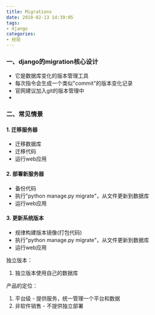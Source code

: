 ```yaml
---
title: Migrations
date: 2018-02-13 14:39:05
tags:
- django
categories:
- 经验
---
```


### 一、django的migration核心设计
- 它是数据库变化的版本管理工具
- 每次指令会生成一个类似"commit"的版本变化记录
- 官网建议加入git的版本管理中
-

### 二、常见情景
#### 1. 迁移服务器
- 迁移数据库
- 迁移代码
- 运行web应用

#### 2. 部署新服务器
- 备份代码
- 执行"python manage.py migrate"，从文件更新到数据库
- 运行web应用

#### 3. 更新系统版本
- 规律构建版本镜像(打包代码)
- 执行"python manage.py migrate"，从文件更新到数据库
- 运行web应用

独立版本：
1. 独立版本使用自己的数据库


产品的定位：
1. 平台级 - 提供服务，统一管理一个平台和数据
2. 非软件销售 - 不提供独立部署